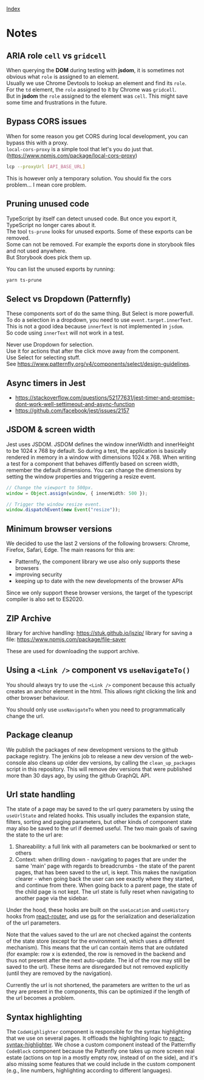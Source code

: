 [Index](./index.md)

# Notes

## ARIA role `cell` vs `gridcell`

When querying the **DOM** during testing with **jsdom**, it is sometimes not obvious what `role` is assigned to an element.  
Usually we use Chrome Devtools to lookup an element and find its `role`.  
For the `td` element, the `role` assigned to it by Chrome was `gridcell`.  
But in **jsdom** the `role` assigned to the element was `cell`.
This might save some time and frustrations in the future.

## Bypass CORS issues

When for some reason you get CORS during local development, you can bypass this with a proxy.  
`local-cors-proxy` is a simple tool that let's you do just that. (<https://www.npmjs.com/package/local-cors-proxy>)

```bash
lcp --proxyUrl [API_BASE_URL]
```

This is however only a temporary solution. You should fix the cors problem... I mean core problem.

## Pruning unused code

TypeScript by itself can detect unused code. But once you export it, TypeScript no longer cares about it.  
The tool `ts-prune` looks for unused exports. Some of these exports can be removed.  
Some can not be removed. For example the exports done in storybook files and not used anywhere.  
But Storybook does pick them up.

You can list the unused exports by running:

```bash
yarn ts-prune
```

## Select vs Dropdown (Patternfly)

These components sort of do the same thing. But Select is more powerfull.  
To do a selection in a dropdown, you need to use `event.target.innerText`.  
This is not a good idea because `innerText` is not implemented in `jsdom`.  
So code using `innerText` will not work in a test.

Never use Dropdown for selection.  
Use it for actions that after the click move away from the component.  
Use Select for selecting stuff.  
See <https://www.patternfly.org/v4/components/select/design-guidelines>.

## Async timers in Jest

- <https://stackoverflow.com/questions/52177631/jest-timer-and-promise-dont-work-well-settimeout-and-async-function>
- <https://github.com/facebook/jest/issues/2157>

## JSDOM & screen width

Jest uses JSDOM. JSDOM defines the window innerWidth and innerHeight to be 1024 x 768 by default.
So during a test, the application is basically rendered in memory in a window with dimensions 1024 x 768.
When writing a test for a component that behaves diffently based on screen width, remember the default dimensions.
You can change the dimensions by setting the window properties and triggering a resize event.

```ts
// Change the viewport to 500px.
window = Object.assign(window, { innerWidth: 500 });

// Trigger the window resize event.
window.dispatchEvent(new Event("resize"));
```

## Minimum browser versions

We decided to use the last 2 versions of the following browsers: Chrome, Firefox, Safari, Edge.
The main reasons for this are:

- Patternfly, the component library we use also only supports these browsers
- improving security
- keeping up to date with the new developments of the browser APIs

Since we only support these browser versions, the target of the typescript compiler is also set to ES2020.

## ZIP Archive

library for archive handling: <https://stuk.github.io/jszip/>
library for saving a file: <https://www.npmjs.com/package/file-saver>

These are used for downloading the support archive.

## Using a `<Link />` component vs `useNavigateTo()`

You should always try to use the `<Link />` component because this actually creates an anchor element in the html.
This allows right clicking the link and other browser behaviour.

You should only use `useNavigateTo` when you need to programmatically change the url.

## Package cleanup

We publish the packages of new development versions to the github package registry.
The jenkins job to release a new dev version of the web-console also cleans up older dev versions, by calling the `clean_up_packages` script in this repository.
This will remove dev versions that were published more than 30 days ago, by using the github GraphQL API.

## Url state handling

The state of a page may be saved to the url query parameters by using the `useUrlState` and related hooks. This usually includes the expansion state, filters, sorting and paging parameters, but other kinds of component state may also be saved to the url if deemed useful. The two main goals of saving the state to the url are:

1. Shareability: a full link with all parameters can be bookmarked or sent to others
2. Context: when drilling down - navigating to pages that are under the same 'main' page with regards to breadcrumbs - the state of the parent pages, that has been saved to the url, is kept. This makes the navigation clearer - when going back the user can see exactly where they started, and continue from there.
When going back to a parent page, the state of the child page is not kept. The url state is fully reset when navigating to another page via the sidebar.

Under the hood, these hooks are built on the `useLocation` and `useHistory` hooks from [react-router](https://v5.reactrouter.com/), and use [qs](https://www.npmjs.com/package/qs) for the serialization and deserialization of the url parameters.

Note that the values saved to the url are not checked against the contents of the state store (except for the environment id, which uses a different mechanism). This means that the url can contain items that are outdated (for example: row x is extended, the row is removed in the backend and thus not present after the next auto-update. The id of the row may still be saved to the url). These items are disregarded but not removed explicitly (until they are removed by the navigation).

Currently the url is not shortened, the parameters are written to the url as they are present in the components, this can be optimized if the length of the url becomes a problem.

## Syntax highlighting

The `CodeHighlighter` component is responsible for the syntax highlighting that we use on several pages. It offloads the highlighting logic to [react-syntax-highlighter](https://github.com/react-syntax-highlighter/react-syntax-highlighter).
We chose a custom component instead of the Patternfly `CodeBlock` component because the Pattenfly one takes up more screen real estate (actions on top in a mostly empty row, instead of on the side), and it's also missing some features that we could include in the custom component (e.g., line numbers, highlighting according to different languages).
